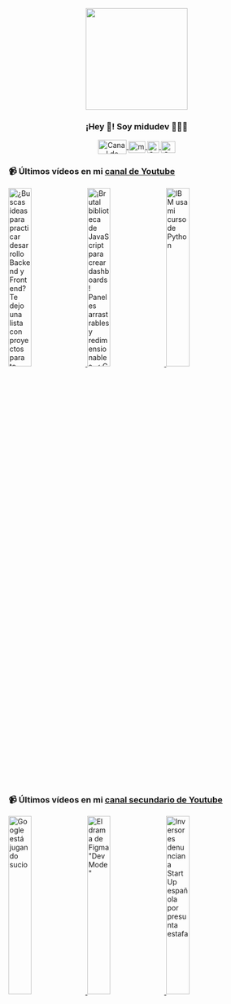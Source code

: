 <p align="center" width="300">
   <img align="center" width="200" src="https://user-images.githubusercontent.com/1561955/106762302-fda9de00-6635-11eb-99be-3ef744e60c0e.png" />
   <h3 align="center">¡Hey 👋! Soy midudev 👨🏻‍💻</h3>
</p>

<p align="center">
   <a href="https://twitch.tv/midudev" target="blank">
    <img align="center" src="https://upload.wikimedia.org/wikipedia/commons/c/ce/Twitch_logo_2019.svg" alt="Canal de Twitch de midudev" height="28px" width="56px" />
  </a>
  <span style="width: 8px;"> </span>
   <a href="https://youtube.com/midudev" target="blank">
    <img align="center" src="https://upload.wikimedia.org/wikipedia/commons/0/09/YouTube_full-color_icon_%282017%29.svg" alt="midudev" height="23px" width="33px" />
  </a>
  <span style="width: 8px;"> </span>
  <a href="https://instagram.com/midu.dev" target="blank">
    <img align="center" src="https://upload.wikimedia.org/wikipedia/commons/e/e7/Instagram_logo_2016.svg" alt="Canal de Instagram de midu.dev" height="23px" width="23px" />
  </a>
  <span style="width: 8px;"> </span>
  <a href="https://twitter.com/midudev" target="blank">
    <img align="center" src="https://upload.wikimedia.org/wikipedia/commons/thumb/6/6f/Logo_of_Twitter.svg/2491px-Logo_of_Twitter.svg.png" alt="Canal de Twitter de midudev" height="23px" width="28px" />
  </a>
</p>

### 📹 Últimos vídeos en mi [canal de Youtube](https://youtube.com/midudev?sub_confirmation=1)

<a href='https://youtu.be/rbaOPpuxVlc' target='_blank'>
  <img width='30%' src='https://img.youtube.com/vi/rbaOPpuxVlc/mqdefault.jpg' alt='¿Buscas ideas para practicar desarrollo Backend y Frontend?  Te dejo una lista con proyectos para to' />
</a>
<a href='https://youtu.be/7V6ABPYkQ1U' target='_blank'>
  <img width='30%' src='https://img.youtube.com/vi/7V6ABPYkQ1U/mqdefault.jpg' alt='¡Brutal biblioteca de JavaScript para crear dashboards! Paneles arrastrables y redimensionables  ✓ C' />
</a>
<a href='https://youtu.be/W6PY9Rtrg0g' target='_blank'>
  <img width='30%' src='https://img.youtube.com/vi/W6PY9Rtrg0g/mqdefault.jpg' alt='IBM usa mi curso de Python' />
</a>

### 📹 Últimos vídeos en mi [canal secundario de Youtube](https://youtube.com/midulive?sub_confirmation=1)

<a href='https://youtu.be/_dS_Rh4Up1s' target='_blank'>
  <img width='30%' src='https://img.youtube.com/vi/_dS_Rh4Up1s/mqdefault.jpg' alt='Google está jugando sucio' />
</a>
<a href='https://youtu.be/W81jwW5uJGw' target='_blank'>
  <img width='30%' src='https://img.youtube.com/vi/W81jwW5uJGw/mqdefault.jpg' alt='El drama de Figma "Dev Mode"' />
</a>
<a href='https://youtu.be/5fweISWDwvk' target='_blank'>
  <img width='30%' src='https://img.youtube.com/vi/5fweISWDwvk/mqdefault.jpg' alt='Inversores denuncian a StartUp española por presunta estafa' />
</a>